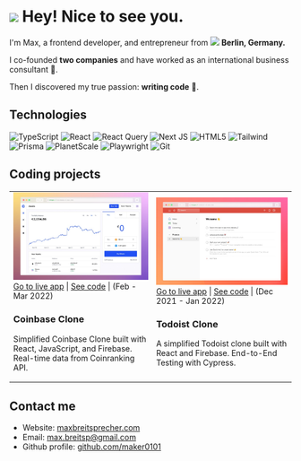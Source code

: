<h1><img src="https://emojis.slackmojis.com/emojis/images/1531849430/4246/blob-sunglasses.gif?1531849430" width="30"/> Hey! Nice to see you.</h1>


<p>I'm Max, a frontend developer, and entrepreneur from <img src="https://flagcdn.com/16x12/de.png" width="13"/> <b>Berlin, Germany.</b></p>
<p>I co-founded <b>two companies</b> and have worked as an international business consultant 👔.</p>
<p>Then I discovered my true passion: <b>writing code</b> 💾.</p>

<h2>Technologies</h2>
<p>
  <img alt="TypeScript" src="https://img.shields.io/badge/typescript-%23007ACC.svg?style=for-the-badge&logo=typescript&logoColor=white" />
  <img alt="React" src="https://img.shields.io/badge/react-%2320232a.svg?style=for-the-badge&logo=react&logoColor=%2361DAFB" />
  <img alt="React Query" src="https://img.shields.io/badge/-React%20Query-FF4154?style=for-the-badge&logo=react%20query&logoColor=white" />
  <img alt="Next JS" src="https://img.shields.io/badge/Next-black?style=for-the-badge&logo=next.js&logoColor=white" />
  <img alt="HTML5" src="https://img.shields.io/badge/html5-%23E34F26.svg?style=for-the-badge&logo=html5&logoColor=white" />
  <img alt="Tailwind" src="https://img.shields.io/badge/tailwindcss-%2338B2AC.svg?style=for-the-badge&logo=tailwind-css&logoColor=white" />
  <img alt="Prisma" src="https://img.shields.io/badge/Prisma-3982CE?style=for-the-badge&logo=Prisma&logoColor=white" />
  <img alt="PlanetScale" src="https://img.shields.io/badge/planetscale-%23000000.svg?style=for-the-badge&logo=planetscale&logoColor=white" />
  <img alt="Playwright" src="https://img.shields.io/static/v1?style=for-the-badge&message=Playwright&color=2EAD33&logo=Playwright&logoColor=FFFFFF&label=" />
  <img alt="Git" src="https://img.shields.io/badge/git-%23F05033.svg?style=for-the-badge&logo=git&logoColor=white" />
</p>

<h2>Coding projects</h2>
<p>  
  <table>
  <tbody>
    <tr>
      <td>
        <img width="480px" alt="Coinbase Clone Preview" src="coinbase-preview-github-profile.jpg" />
        <a href="https://coinbase-clone.com/">Go to live app</a> | <a href="https://github.com/maker0101/Coinbase_Clone">See code</a> | (Feb - Mar 2022)
        <h3>Coinbase Clone</h3>
        <p>Simplified Coinbase Clone built with React, JavaScript, and Firebase. Real-time data from Coinranking API.</p>
      </td>
      <td>
        <img width="465px" alt="Todoist Clone Preview" src="todoist-preview-github-profile.jpg" />
        <a href="https://todoist-clone.com/">Go to live app</a> | <a href="https://github.com/maker0101/Todoist_Clone">See code</a> | (Dec 2021 - Jan 2022)
        <h3>Todoist Clone</h3> 
        <p>A simplified Todoist clone built with React and Firebase. End-to-End Testing with Cypress.</p>
      </td>
    </tr>
  </tbody>
</table>

<h2>Contact me</h2>
<ul>
  <li>Website: <a href="https://www.maxbreitsprecher.com/">maxbreitsprecher.com</a></li>
  <li>Email: <a href='mailto:max.breitsp@gmail.com?subject=Hi%20Max%20👋'>max.breitsp@gmail.com</a></li>
  <li>Github profile: <a href="https://github.com/maker0101">github.com/maker0101</a></li>
</ul>
  
  
</p>
